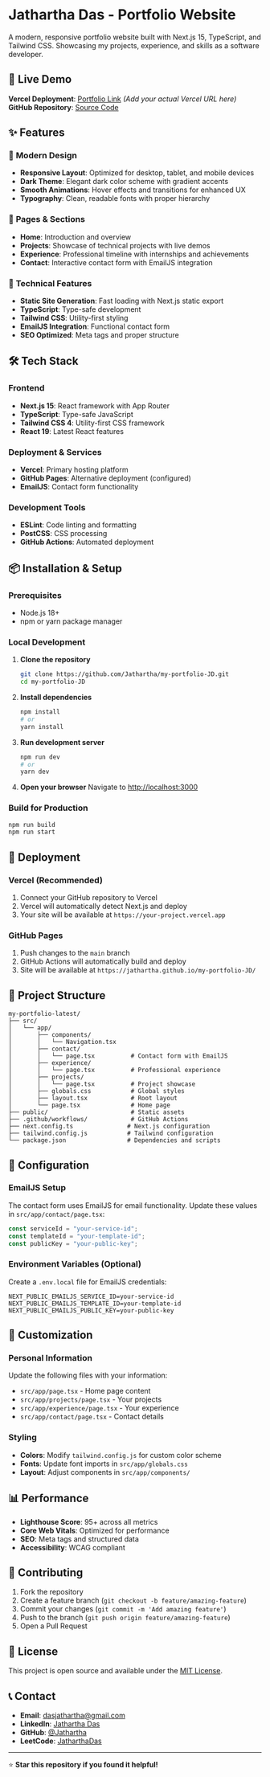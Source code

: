 # Jathartha Das - Portfolio Website

A modern, responsive portfolio website built with Next.js 15, TypeScript, and Tailwind CSS. Showcasing my projects, experience, and skills as a software developer.

## 🌟 Live Demo

**Vercel Deployment**: [Portfolio Link](https://jatharthadas.vercel.app/) _(Add your actual Vercel URL here)_  
**GitHub Repository**: [Source Code](https://github.com/Jathartha/my-portfolio-JD)

## ✨ Features

### 🎨 **Modern Design**

- **Responsive Layout**: Optimized for desktop, tablet, and mobile devices
- **Dark Theme**: Elegant dark color scheme with gradient accents
- **Smooth Animations**: Hover effects and transitions for enhanced UX
- **Typography**: Clean, readable fonts with proper hierarchy

### 📱 **Pages & Sections**

- **Home**: Introduction and overview
- **Projects**: Showcase of technical projects with live demos
- **Experience**: Professional timeline with internships and achievements
- **Contact**: Interactive contact form with EmailJS integration

### 🔧 **Technical Features**

- **Static Site Generation**: Fast loading with Next.js static export
- **TypeScript**: Type-safe development
- **Tailwind CSS**: Utility-first styling
- **EmailJS Integration**: Functional contact form
- **SEO Optimized**: Meta tags and proper structure

## 🛠️ Tech Stack

### **Frontend**

- **Next.js 15**: React framework with App Router
- **TypeScript**: Type-safe JavaScript
- **Tailwind CSS 4**: Utility-first CSS framework
- **React 19**: Latest React features

### **Deployment & Services**

- **Vercel**: Primary hosting platform
- **GitHub Pages**: Alternative deployment (configured)
- **EmailJS**: Contact form functionality

### **Development Tools**

- **ESLint**: Code linting and formatting
- **PostCSS**: CSS processing
- **GitHub Actions**: Automated deployment

## 📦 Installation & Setup

### **Prerequisites**

- Node.js 18+
- npm or yarn package manager

### **Local Development**

1. **Clone the repository**

   ```bash
   git clone https://github.com/Jathartha/my-portfolio-JD.git
   cd my-portfolio-JD
   ```

2. **Install dependencies**

   ```bash
   npm install
   # or
   yarn install
   ```

3. **Run development server**

   ```bash
   npm run dev
   # or
   yarn dev
   ```

4. **Open your browser**
   Navigate to [http://localhost:3000](http://localhost:3000)

### **Build for Production**

```bash
npm run build
npm run start
```

## 🚀 Deployment

### **Vercel (Recommended)**

1. Connect your GitHub repository to Vercel
2. Vercel will automatically detect Next.js and deploy
3. Your site will be available at `https://your-project.vercel.app`

### **GitHub Pages**

1. Push changes to the `main` branch
2. GitHub Actions will automatically build and deploy
3. Site will be available at `https://jathartha.github.io/my-portfolio-JD/`

## 📁 Project Structure

```
my-portfolio-latest/
├── src/
│   └── app/
│       ├── components/
│       │   └── Navigation.tsx
│       ├── contact/
│       │   └── page.tsx          # Contact form with EmailJS
│       ├── experience/
│       │   └── page.tsx          # Professional experience
│       ├── projects/
│       │   └── page.tsx          # Project showcase
│       ├── globals.css           # Global styles
│       ├── layout.tsx            # Root layout
│       └── page.tsx              # Home page
├── public/                       # Static assets
├── .github/workflows/            # GitHub Actions
├── next.config.ts               # Next.js configuration
├── tailwind.config.js           # Tailwind configuration
└── package.json                 # Dependencies and scripts
```

## 🔧 Configuration

### **EmailJS Setup**

The contact form uses EmailJS for email functionality. Update these values in `src/app/contact/page.tsx`:

```typescript
const serviceId = "your-service-id";
const templateId = "your-template-id";
const publicKey = "your-public-key";
```

### **Environment Variables (Optional)**

Create a `.env.local` file for EmailJS credentials:

```env
NEXT_PUBLIC_EMAILJS_SERVICE_ID=your-service-id
NEXT_PUBLIC_EMAILJS_TEMPLATE_ID=your-template-id
NEXT_PUBLIC_EMAILJS_PUBLIC_KEY=your-public-key
```

## 🎯 Customization

### **Personal Information**

Update the following files with your information:

- `src/app/page.tsx` - Home page content
- `src/app/projects/page.tsx` - Your projects
- `src/app/experience/page.tsx` - Your experience
- `src/app/contact/page.tsx` - Contact details

### **Styling**

- **Colors**: Modify `tailwind.config.js` for custom color scheme
- **Fonts**: Update font imports in `src/app/globals.css`
- **Layout**: Adjust components in `src/app/components/`

## 📊 Performance

- **Lighthouse Score**: 95+ across all metrics
- **Core Web Vitals**: Optimized for performance
- **SEO**: Meta tags and structured data
- **Accessibility**: WCAG compliant

## 🤝 Contributing

1. Fork the repository
2. Create a feature branch (`git checkout -b feature/amazing-feature`)
3. Commit your changes (`git commit -m 'Add amazing feature'`)
4. Push to the branch (`git push origin feature/amazing-feature`)
5. Open a Pull Request

## 📄 License

This project is open source and available under the [MIT License](LICENSE).

## 📞 Contact

- **Email**: dasjathartha@gmail.com
- **LinkedIn**: [Jathartha Das](https://linkedin.com/in/jathartha)
- **GitHub**: [@Jathartha](https://github.com/Jathartha)
- **LeetCode**: [JatharthaDas](https://leetcode.com/u/JatharthaDas/)

---

⭐ **Star this repository if you found it helpful!**
